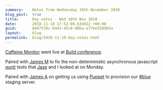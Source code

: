```yaml
---
summary:    Notes from Wednesday 10th November 2010
blog_post:  true
title:      Day notes - Wed 10th Nov 2010
date:       2010-11-18 17:52:06.634922 +00:00
guid:       84d7539c-b443-45c8-88ba-e77ee5589b5a
layout:     blog
permalink:  blog/2010-11-10-day-notes.html
---
```

[Caffeine Monitor](http://cm.buildconf.com/) went live at [Build conference](http://buildconf.com/).

Paired with [James M](http://blog.floehopper.org/) to fix the non-deterministic asynchronous javascript [qunit](http://docs.jquery.com/Qunit) tests that [Jase](http://jasoncale.com/) and I looked at on Monday.

Paired with [James A](http://interblah.net/) on getting us using [Puppet](http://www.puppetlabs.com/) to provision our [#blue](https://hashblue.com/) staging server.
